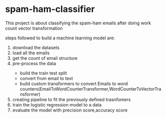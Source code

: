 # spam-ham-classifier
This project is about classifying the spam-ham emails after doing work count vector transformation

steps followed to build a machine learning model are:
<ol>
  <li>download the datasets</li>
  <li>load all the emails</li>
  <li>get the count of email structure</li>
  <li>pre-process the data</li>
    <ul>
        <li>build the train test split</li>
        <li>convert from email to text</li>
        <li>build custom transformers to convert Emails to word counters(EmailToWordCounterTransformer,WordCounterToVectorTransformer)</li>
    </ul>
  <li>creating pipeline to fit the previously defined trasnfomers</li>
  <li>train the logistic regression model to a data</li>
  <Li>evaluate the model with precision score,accuracy score</Li>
</ol>
